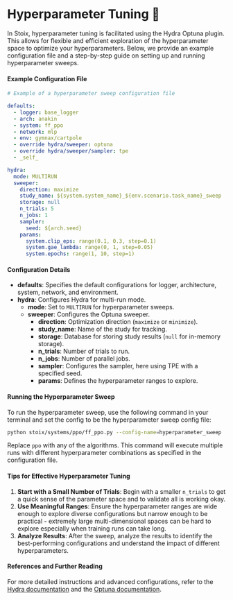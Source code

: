 # Hyperparameter Tuning 🚀

In Stoix, hyperparameter tuning is facilitated using the Hydra Optuna plugin. This allows for flexible and efficient exploration of the hyperparameter space to optimize your hyperparameters. Below, we provide an example configuration file and a step-by-step guide on setting up and running hyperparameter sweeps.

#### Example Configuration File

```yaml
# Example of a hyperparameter sweep configuration file

defaults:
  - logger: base_logger
  - arch: anakin
  - system: ff_ppo
  - network: mlp
  - env: gymnax/cartpole
  - override hydra/sweeper: optuna
  - override hydra/sweeper/sampler: tpe
  - _self_

hydra:
  mode: MULTIRUN
  sweeper:
    direction: maximize
    study_name: ${system.system_name}_${env.scenario.task_name}_sweep
    storage: null
    n_trials: 5
    n_jobs: 1
    sampler:
      seed: ${arch.seed}
    params:
      system.clip_eps: range(0.1, 0.3, step=0.1)
      system.gae_lambda: range(0, 1, step=0.05)
      system.epochs: range(1, 10, step=1)
```

#### Configuration Details

- **defaults**: Specifies the default configurations for logger, architecture, system, network, and environment.
- **hydra**: Configures Hydra for multi-run mode.
  - **mode**: Set to `MULTIRUN` for hyperparameter sweeps.
  - **sweeper**: Configures the Optuna sweeper.
    - **direction**: Optimization direction (`maximize` or `minimize`).
    - **study_name**: Name of the study for tracking.
    - **storage**: Database for storing study results (`null` for in-memory storage).
    - **n_trials**: Number of trials to run.
    - **n_jobs**: Number of parallel jobs.
    - **sampler**: Configures the sampler, here using TPE with a specified seed.
    - **params**: Defines the hyperparameter ranges to explore.

#### Running the Hyperparameter Sweep

To run the hyperparameter sweep, use the following command in your terminal and set the config to be the hyperparameter sweep config file:

```bash
python stoix/systems/ppo/ff_ppo.py --config-name=hyperparameter_sweep
```

Replace `ppo` with any of the algorithms. This command will execute multiple runs with different hyperparameter combinations as specified in the configuration file.

#### Tips for Effective Hyperparameter Tuning

1. **Start with a Small Number of Trials**: Begin with a smaller `n_trials` to get a quick sense of the parameter space and to validate all is working okay.
2. **Use Meaningful Ranges**: Ensure the hyperparameter ranges are wide enough to explore diverse configurations but narrow enough to be practical - extremely large multi-dimensional spaces can be hard to explore especially when training runs can take long.
3. **Analyze Results**: After the sweep, analyze the results to identify the best-performing configurations and understand the impact of different hyperparameters.

#### References and Further Reading

For more detailed instructions and advanced configurations, refer to the [Hydra documentation](https://hydra.cc/docs/intro/) and the [Optuna documentation](https://optuna.readthedocs.io/en/stable/).
